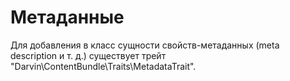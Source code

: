 Метаданные
==========

Для добавления в класс сущности свойств-метаданных (meta description и т. д.) существует трейт
 "Darvin\ContentBundle\Traits\MetadataTrait".
